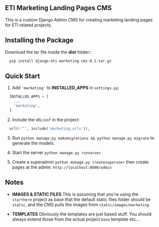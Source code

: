 ## ETI Marketing Landing Pages CMS

This is a custom Django Admin CMS for creating marketing landing pages for ETI related projects.

Installing the Package
-----------------

Download the tar file inside the **dist** folder::

```bash
  pip install django-eti-marketing-cms-0.1.tar.gz
```

Quick Start
-----------

1. Add `'marketing'` to **INSTALLED_APPS** in `settings.py`:

```python
  INSTALLED_APPS = [
    ...
    'marketing',
  ]
```

2. Include the `URLconf` in the project:

```python
  url(r'^', include('marketing.urls')),
```

3. Run `python manage.py makemigrations && python manage.py migrate` to generate the models.

4. Start the server `python manage.py runserver`

5. Create a superadmin `python manage.py createsuperuser` then create pages at the admin: `http://localhost:8000/admin`

Notes
------

* **IMAGES & STATIC FILES** This is assuming that you're using the `starthere` project as base that the default static files folder should be `static`, and the CMS pulls the images from `static/images/marketing`

* **TEMPLATES** Obviously the templates are just based stuff. You should always extend those from the actual project `base` template etc...

